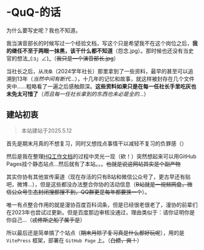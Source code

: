 # -QuQ-的话

为什么要写史呢？我也不知道。

我当演音部长的时候写过一个经验文档，写这个只是希望我不在这个岗位之后，**我的继任不至于两眼一抹黑，该干什么都不知道**（怨念.jpg）。那时候也还没有当史官的想法_(:з」∠)_（~~我只是一个演音部长.jpg~~）

当社长之后，从`茂桑`（2024学年社长）那里拿到了一些资料，最早的甚至可以追溯到13年（*当然中间有断代...*），十几年的记忆和故事，就这样被封存在几个文件夹中......粗略看了一遍之后感触颇深。**这些资料如果只是在每一任社长手里吃灰也未免太可惜了**（*而且每一任社长拿到的东西也未必是全的...*）

## 建站初衷

> 本站建站于2025.5.12

首先是期末月真的不想复习，同时又想找点事情干以减轻不复习的负罪感（）

然后是我在整理[HQ工作文档](/activity/2024/project-hq)的过程中灵光一现（欸！）突然想起来可以用GitHub Pages挂个静态站点...然后就有了本站。。。~~也就是说这网站其实是个副产物~~

其实你协有其他宣传渠道（现在存活的只有B站和微信公众号了，更古早还有贴吧，微博...），但是这些都没办法整合你协的活动信息（~~B站就是一视频网盘，微信公众号生态封闭搜都搜不到，QQ群更是每年都要换一个~~）。

唯一有点整合作用的就是漫协百度百科词条，但是已经很老很老了，漫协的前辈们在2023年也尝试过更新。但是百度那边审核没通过，理由类似于：请你证明你是你自己...（~~忒修斯之船了属于是~~）

所以最后还是简单搞了个站点（~~期末月除了复习真是什么都好玩呢~~），用的是 `VitePress` 框架，部署在 `GitHub Page` 上。（~~白嫖，爽！~~）